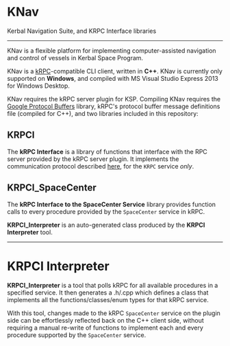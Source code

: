 # KNav
Kerbal Navigation Suite, and KRPC Interface libraries

---------------------

KNav is a flexible platform for implementing computer-assisted navigation and control of vessels in Kerbal Space Program.

KNav is a [kRPC](https://github.com/djungelorm/krpc)-compatible CLI client, written in **C++**. KNav is currently only supported on **Windows**, and compiled with MS Visual Studio Express 2013 for Windows Desktop.

KNav requires the kRPC server plugin for KSP. Compiling KNav requires the [Google Protocol Buffers](https://developers.google.com/protocol-buffers/) library, kRPC's protocol buffer message definitions file (compiled for C++), and two libraries included in this repository:

## KRPCI
The **kRPC Interface** is a library of functions that interface with the RPC server provided by the kRPC server plugin. It implements the communication protocol described [here](http://djungelorm.github.io/krpc/docs/communication-protocol.html), for the `KRPC` service *only*.

## KRPCI_SpaceCenter
The **kRPC Interface to the SpaceCenter Service** library provides function calls to every procedure provided by the
`SpaceCenter` service in kRPC.

**KRPCI_Interpreter** is an auto-generated class produced by the **KRPCI Interpreter** tool.

------------------------

# KRPCI Interpreter

**KRPCI_Interpreter** is a tool that polls kRPC for all available procedures in a specified service. It then generates a .h/.cpp which defines a class that implements all the functions/classes/enum types for that kRPC service.

With this tool, changes made to the kRPC `SpaceCenter` service on the plugin side can be effortlessly reflected back on
the C++ client side, without requiring a manual re-write of functions to implement each and every procedure supported by
the `SpaceCenter` service.

